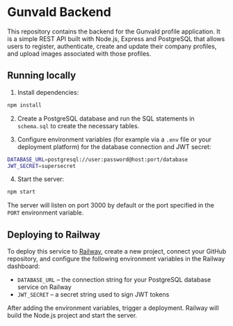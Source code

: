 # Gunvald Backend

This repository contains the backend for the Gunvald profile application. It is a simple REST API built with Node.js, Express and PostgreSQL that allows users to register, authenticate, create and update their company profiles, and upload images associated with those profiles.

## Running locally

1. Install dependencies:

```bash
npm install
```

2. Create a PostgreSQL database and run the SQL statements in `schema.sql` to create the necessary tables.

3. Configure environment variables (for example via a `.env` file or your deployment platform) for the database connection and JWT secret:

```bash
DATABASE_URL=postgresql://user:password@host:port/database
JWT_SECRET=supersecret
```

4. Start the server:

```bash
npm start
```

The server will listen on port 3000 by default or the port specified in the `PORT` environment variable.

## Deploying to Railway

To deploy this service to [Railway](https://railway.app), create a new project, connect your GitHub repository, and configure the following environment variables in the Railway dashboard:

- `DATABASE_URL` – the connection string for your PostgreSQL database service on Railway
- `JWT_SECRET` – a secret string used to sign JWT tokens

After adding the environment variables, trigger a deployment. Railway will build the Node.js project and start the server.